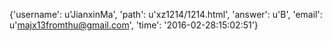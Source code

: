 {'username': u'JianxinMa', 'path': u'xz1214/1214.html', 'answer': u'B', 'email': u'majx13fromthu@gmail.com', 'time': '2016-02-28:15:02:51'}